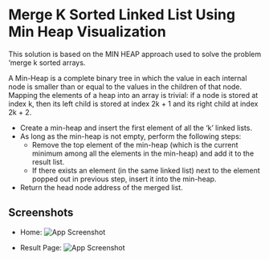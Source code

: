 # Merge K Sorted Linked List Using Min Heap Visualization

This solution is based on the MIN HEAP approach used to solve the problem ‘merge k sorted arrays.

A Min-Heap is a complete binary tree in which the value in each internal node is smaller than or equal to the values in the children of that node. Mapping the elements of a heap into an array is trivial: if a node is stored at index k, then its left child is stored at index 2k + 1 and its right child at index 2k + 2.

- Create a min-heap and insert the first element of all the ‘k’ linked lists.
- As long as the min-heap is not empty, perform the following steps:
    * Remove the top element of the min-heap (which is the current minimum among all the elements in the min-heap) and add it to the result list.
    * If there exists an element (in the same linked list) next to the element popped out in previous step, insert it into the min-heap.
- Return the head node address of the merged list.
## Screenshots

* Home:
![App Screenshot](https://i.ibb.co/vcbyrTH/merge01.png)


* Result Page:
![App Screenshot](https://i.ibb.co/g6HrZtS/merge02.png)
